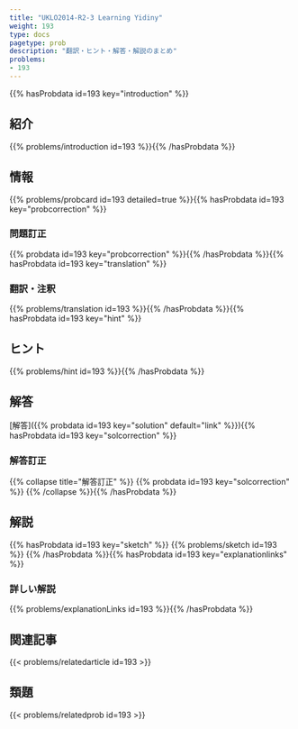 ```yaml
---
title: "UKLO2014-R2-3 Learning Yidiny"
weight: 193
type: docs
pagetype: prob
description: "翻訳・ヒント・解答・解説のまとめ"
problems: 
- 193
---
```


{{% hasProbdata id=193 key="introduction" %}}

## 紹介

{{% problems/introduction id=193 %}}{{% /hasProbdata %}}

## 情報

{{% problems/probcard id=193 detailed=true %}}{{% hasProbdata id=193 key="probcorrection" %}}

### 問題訂正

{{% probdata id=193 key="probcorrection" %}}{{% /hasProbdata %}}{{% hasProbdata id=193 key="translation" %}}

### 翻訳・注釈

{{% problems/translation id=193 %}}{{% /hasProbdata %}}{{% hasProbdata id=193 key="hint" %}}

## ヒント

{{% problems/hint id=193 %}}{{% /hasProbdata %}}

## 解答

[解答]({{% probdata id=193 key="solution" default="link" %}}){{% hasProbdata id=193 key="solcorrection" %}}

### 解答訂正

{{% collapse title="解答訂正" %}}
{{% probdata id=193 key="solcorrection" %}}
{{% /collapse %}}{{% /hasProbdata %}}

## 解説

{{% hasProbdata id=193 key="sketch" %}}
{{% problems/sketch id=193 %}}
{{% /hasProbdata %}}{{% hasProbdata id=193 key="explanationlinks" %}}

### 詳しい解説

{{% problems/explanationLinks id=193 %}}{{% /hasProbdata %}}

## 関連記事

{{< problems/relatedarticle id=193 >}}

## 類題

{{< problems/relatedprob id=193 >}}
